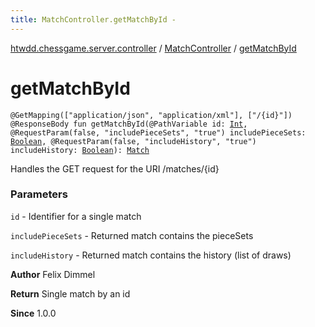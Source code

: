 ```yaml
---
title: MatchController.getMatchById - 
---
```


[htwdd.chessgame.server.controller](../index.html) / [MatchController](index.html) / [getMatchById](./get-match-by-id.html)

# getMatchById

`@GetMapping(["application/json", "application/xml"], ["/{id}"]) @ResponseBody fun getMatchById(@PathVariable id: `[`Int`](https://kotlinlang.org/api/latest/jvm/stdlib/kotlin/-int/index.html)`, @RequestParam(false, "includePieceSets", "true") includePieceSets: `[`Boolean`](https://kotlinlang.org/api/latest/jvm/stdlib/kotlin/-boolean/index.html)`, @RequestParam(false, "includeHistory", "true") includeHistory: `[`Boolean`](https://kotlinlang.org/api/latest/jvm/stdlib/kotlin/-boolean/index.html)`): `[`Match`](../../htwdd.chessgame.server.model/-match/index.html)

Handles the GET request for the URI /matches/{id}

### Parameters

`id` - Identifier for a single match

`includePieceSets` - Returned match contains the pieceSets

`includeHistory` - Returned match contains the history (list of draws)

**Author**
Felix Dimmel

**Return**
Single match by an id

**Since**
1.0.0

